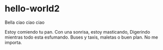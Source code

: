 # hello-world2
Bella ciao ciao ciao

Estoy comiendo tu pan.
Con una sonrisa, estoy masticando,
Digerindo mientras todo esta esfumando.
Buses y taxis, maletas o buen plan.
No me importa.
